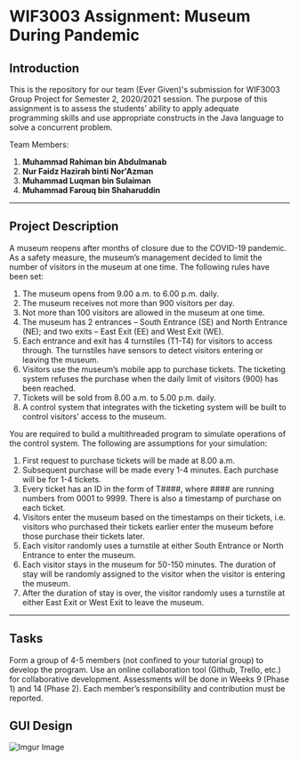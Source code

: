 # WIF3003 Assignment: Museum During Pandemic

## Introduction

This is the repository for our team (Ever Given)'s submission for WIF3003 Group Project for Semester 2, 2020/2021 session. The purpose of this assignment is to assess the students’ ability to apply adequate programming skills and use appropriate constructs in the Java language to solve a concurrent problem.

Team Members:
1. **Muhammad Rahiman bin Abdulmanab**
2. **Nur Faidz Hazirah binti Nor'Azman**
3. **Muhammad Luqman bin Sulaiman**
4. **Muhammad Farouq bin Shaharuddin**

<hr>

## Project Description

A museum reopens after months of closure due to the COVID-19 pandemic. As a safety measure,
the museum’s management decided to limit the number of visitors in the museum at one time. The
following rules have been set:

1. The museum opens from 9.00 a.m. to 6.00 p.m. daily.
2. The museum receives not more than 900 visitors per day.
3. Not more than 100 visitors are allowed in the museum at one time.
4. The museum has 2 entrances – South Entrance (SE) and North Entrance (NE); and two exits – East Exit (EE) and West Exit (WE).
5. Each entrance and exit has 4 turnstiles (T1-T4) for visitors to access through. The turnstiles have sensors to detect visitors entering or leaving the museum.
6. Visitors use the museum’s mobile app to purchase tickets. The ticketing system refuses the purchase when the daily limit of visitors (900) has been reached.
7. Tickets will be sold from 8.00 a.m. to 5.00 p.m. daily.
8. A control system that integrates with the ticketing system will be built to control visitors’ access to the museum.

You are required to build a multithreaded program to simulate operations of the control system.
The following are assumptions for your simulation:

1. First request to purchase tickets will be made at 8.00 a.m.
2. Subsequent purchase will be made every 1-4 minutes. Each purchase will be for 1-4 tickets.
3. Every ticket has an ID in the form of T####, where #### are running numbers from 0001 to 9999. There is also a timestamp of purchase on each ticket.
4. Visitors enter the museum based on the timestamps on their tickets, i.e. visitors who purchased
their tickets earlier enter the museum before those purchase their tickets later.
5. Each visitor randomly uses a turnstile at either South Entrance or North Entrance to enter the museum.
6. Each visitor stays in the museum for 50-150 minutes. The duration of stay will be randomly
assigned to the visitor when the visitor is entering the museum.
7. After the duration of stay is over, the visitor randomly uses a turnstile at either East Exit or West Exit to leave the museum.

<hr>

## Tasks

Form a group of 4-5 members (not confined to your tutorial group) to develop the program. Use an online collaboration tool (Github, Trello, etc.) for collaborative development. Assessments will be done in Weeks 9 (Phase 1) and 14 (Phase 2). Each member’s responsibility and contribution must be reported.

## GUI Design
![Imgur Image](https://imgur.com/fEMSkZ6.png)

